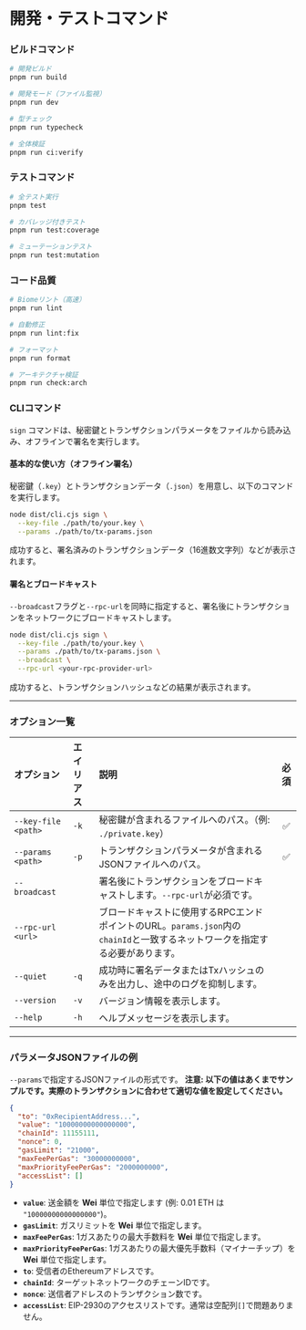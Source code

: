# 開発・テストコマンド

### ビルドコマンド

```bash
# 開発ビルド
pnpm run build

# 開発モード（ファイル監視）
pnpm run dev

# 型チェック
pnpm run typecheck

# 全体検証
pnpm run ci:verify
```

### テストコマンド

```bash
# 全テスト実行
pnpm test

# カバレッジ付きテスト
pnpm run test:coverage

# ミューテーションテスト
pnpm run test:mutation
```

### コード品質

```bash
# Biomeリント（高速）
pnpm run lint

# 自動修正
pnpm run lint:fix

# フォーマット
pnpm run format

# アーキテクチャ検証
pnpm run check:arch
```

### CLIコマンド

`sign` コマンドは、秘密鍵とトランザクションパラメータをファイルから読み込み、オフラインで署名を実行します。

#### 基本的な使い方（オフライン署名）

秘密鍵（`.key`）とトランザクションデータ（`.json`）を用意し、以下のコマンドを実行します。

```bash
node dist/cli.cjs sign \
  --key-file ./path/to/your.key \
  --params ./path/to/tx-params.json
```

成功すると、署名済みのトランザクションデータ（16進数文字列）などが表示されます。

#### 署名とブロードキャスト

`--broadcast`フラグと`--rpc-url`を同時に指定すると、署名後にトランザクションをネットワークにブロードキャストします。

```bash
node dist/cli.cjs sign \
  --key-file ./path/to/your.key \
  --params ./path/to/tx-params.json \
  --broadcast \
  --rpc-url <your-rpc-provider-url>
```

成功すると、トランザクションハッシュなどの結果が表示されます。

---

### オプション一覧

| オプション | エイリアス | 説明 | 必須 |
|:---|:---|:---|:---:|
| `--key-file <path>` | `-k` | 秘密鍵が含まれるファイルへのパス。（例: `./private.key`） | ✅ |
| `--params <path>` | `-p` | トランザクションパラメータが含まれるJSONファイルへのパス。 | ✅ |
| `--broadcast` | | 署名後にトランザクションをブロードキャストします。`--rpc-url`が必須です。 | |
| `--rpc-url <url>` | | ブロードキャストに使用するRPCエンドポイントのURL。`params.json`内の`chainId`と一致するネットワークを指定する必要があります。 | |
| `--quiet` | `-q` | 成功時に署名データまたはTxハッシュのみを出力し、途中のログを抑制します。 | |
| `--version` | `-v` | バージョン情報を表示します。 | |
| `--help` | `-h` | ヘルプメッセージを表示します。 | |

---

### パラメータJSONファイルの例

`--params`で指定するJSONファイルの形式です。
**注意: 以下の値はあくまでサンプルです。実際のトランザクションに合わせて適切な値を設定してください。**

```json
{
  "to": "0xRecipientAddress...",
  "value": "10000000000000000",
  "chainId": 11155111,
  "nonce": 0,
  "gasLimit": "21000",
  "maxFeePerGas": "30000000000",
  "maxPriorityFeePerGas": "2000000000",
  "accessList": []
}
```

- **`value`**: 送金額を **Wei** 単位で指定します (例: 0.01 ETH は `"10000000000000000"`)。
- **`gasLimit`**: ガスリミットを **Wei** 単位で指定します。
- **`maxFeePerGas`**: 1ガスあたりの最大手数料を **Wei** 単位で指定します。
- **`maxPriorityFeePerGas`**: 1ガスあたりの最大優先手数料（マイナーチップ）を **Wei** 単位で指定します。
- **`to`**: 受信者のEthereumアドレスです。
- **`chainId`**: ターゲットネットワークのチェーンIDです。
- **`nonce`**: 送信者アドレスのトランザクション数です。
- **`accessList`**: EIP-2930のアクセスリストです。通常は空配列`[]`で問題ありません。
